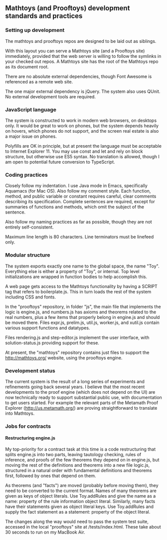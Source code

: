 ## Mathtoys (and Prooftoys) development standards and practices

### Setting up development

The mathtoys and prooftoys repos are designed to be laid out as siblings.

With this layout you can serve a Mathtoys site (and a Prooftoys site)
immediately, provided that the web server is willing to follow the
symlinks in your checked out repos.  A Mathtoys site has the root
of the Mathtoys repo as its document root.

There are no absolute external dependencies, though Font Awesome is
referenced as a remote web site.

The one major external dependency is jQuery.  The system also uses
QUnit.  No external development tools are required.

### JavaScript language

The system is constructed to work in modern web browsers, on desktops only.
It would be great to work on phones, but the system depends heavily on
hovers, which phones do not support, and the screen real estate is also
a major issue on phones.

Polyfills are OK in principle, but at present the language must be
acceptable to Internet Explorer 11.  You may use const and let and rely
on block structure, but otherwise use ES5 syntax.  No translation is
allowed, though I am open to potential future conversion to TypeScript.

### Coding practices



Closely follow my indentation.  I use Java mode in Emacs, specifically
Aquamacs (for Mac OS).  Also follow my comment style.  Each function, method,
and public variable or constant requires careful, clear comments describing
its specification.  Complete sentences are required, except for summaries
of functions and methods, which omit the subject of the sentence.

Also follow my naming practices as far as possible, though they are not
entirely self-consistent.

Maximum line length is 80 characters.  Line terminators must be linefeed
only.

### Modular structure

The system exports exactly one name to the global space, the name "Toy".
Everything else is either a property of "Toy", or internal.  Top level
initializations are wrapped in function bodies to help accomplish this.

A web page gets access to the Mathtoys functionality by having a SCRIPT
tag that refers to boilerplate.js.  This in turn loads the rest of the
system including CSS and fonts.

In the "prooftoys" repository, in folder "js", the main file that
implements the logic is engine.js, and numbers.js
has axioms and theorems related to the real numbers, plus a few items
that properly belong in engine.js and should be moved there.
Files expr.js, prelim.js, util.js, worker.js, and xutil.js contain
various support functions and datatypes.

Files rendering.js and step-editor.js implement the user interface, with
solution-status.js providing support for these.

At present, the "mathtoys" repository contains just files to support the
http://mathtoys.org/ website, using the prooftoys engine.

### Development status

The current system is the result of a long series of experiments and refinements
going back several years.  I believe that the most recent developments to the proof engine
(which does not depend on the UI) are now technically ready to support substantial public use,
with documentation to get users started.  For example the relevant parts of
the Metamath Proof Explorer (http://us.metamath.org/) are proving straightforward
to translate into Mathtoys.

### Jobs for contracts

#### Restructuring engine.js

My top-priority for a contract task at this time is a code restructuring that splits engine.js
into two parts, leaving tautology checking, rules of inference, and proofs of 
the few theorems they depend on in engine.js, but moving the rest of the
definitions and theorems into a new file logic.js, structured in a natural order
with fundamental definitions and theorems first, followed by ones that depend on them.

As theorems (and "facts") are moved (probably before moving them),
they need to be converted to the current format.
Names of many theorems are given as keys of object literals.  Use Toy.addRules and
give the name as a name: property of the rule information object literal.  Similarly,
many facts have their statements given as object literal keys.  Use Toy.addRules
and supply the fact statement as a statement: property of the object literal.

The changes along the way would need to pass the system test suite, accessed in
the local "prooftoys" site at /tests/index.html.  These take about 30 seconds to run
on my MacBook Air.






